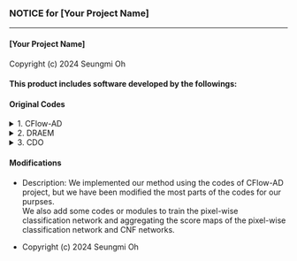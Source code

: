### NOTICE for [Your Project Name]
----

#### [Your Project Name]

Copyright (c) 2024 Seungmi Oh


#### This product includes software developed by the followings:

#### Original Codes

<details>
<summary>
1. CFlow-AD
</summary>

    - Project: CFlow-AD (Real-Time Unsupervised Anomaly Detection with Localization via Conditional Normalizing Flows)
    - URL: https://github.com/gudovskiy/cflow-ad/tree/master

    Copyright (c) 2021, Panasonic AI Lab of Panasonic Corporation of North America.
    License: BSD 3-Clause (https://opensource.org/license/bsd-3-clause/)
    See the original LICENSE file for details.

    We implemented our method based on this software.
    Portions of this software have been modified for our purposes by Seungmi Oh.

</details>
    
<details>
<summary>
2. DRAEM
</summary>

    - Project: DRAEM (A Discriminatively Trained Reconstruction Embedding for Surface Anomaly Detection)
    - URL: https://github.com/VitjanZ/DRAEM
  
    Copyright (c) 2021 VitjanZ
    License: MIT (https://opensource.org/licenses/MIT)
    See the original LICENSE file for details.
    
    "perlin.py" of this software is used for generating the synthetic defect data. 
    "data_loader.py" of this software have been modified for our purposes by Seungmi Oh.

</details>


<details>
<summary>
3. CDO
</summary>

    - Project: CDO (Collaborative Discrepancy Optimization for Reliable Image Anomaly Localization)
    - URL: https://github.com/caoyunkang/CDO

    Copyright (c) 2023 Yunkang Cao
    License: MIT (https://opensource.org/licenses/MIT)
    See the original LICENSE file for details.
  
    "cal_pro_metric" function of this software is used for calcuating AUPRO (Area Under Per-Region Overlap) metric.

</details>


#### Modifications

- Description: We implemented our method using the codes of CFlow-AD project, but we have been modified the most parts of the codes for our purpses.  
We also add some codes or modules to train the pixel-wise classification network and aggregating the score maps of the pixel-wise classification network and CNF networks.

- Copyright (c) 2024 Seungmi Oh
